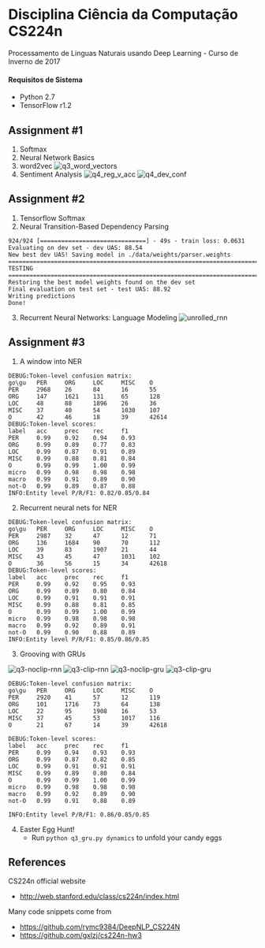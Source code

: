 # Disciplina Ciência da Computação CS224n
Processamento de Linguas Naturais usando Deep Learning - Curso de Inverno de 2017

#### Requisitos de Sistema
* Python 2.7
* TensorFlow r1.2


## Assignment #1 

1. Softmax
2. Neural Network Basics
3. word2vec
![q3_word_vectors](http://wx2.sinaimg.cn/large/006Fmjmcly1fgydqi2vq4j30m80godgi.jpg)
4. Sentiment Analysis
![q4_reg_v_acc](http://wx1.sinaimg.cn/large/006Fmjmcly1fgydrwwnsbj30m80godgn.jpg)
![q4_dev_conf](http://wx1.sinaimg.cn/large/006Fmjmcly1fgydrmd0wtj30m80gojrx.jpg)

## Assignment #2

1. Tensorflow Softmax
2. Neural Transition-Based Dependency Parsing

```
924/924 [==============================] - 49s - train loss: 0.0631    
Evaluating on dev set - dev UAS: 88.54
New best dev UAS! Saving model in ./data/weights/parser.weights
================================================================================
TESTING
================================================================================
Restoring the best model weights found on the dev set
Final evaluation on test set - test UAS: 88.92
Writing predictions
Done!
```

3. Recurrent Neural Networks: Language Modeling
![unrolled_rnn](http://wx3.sinaimg.cn/large/006Fmjmcly1fgzqfm9p4xj30p60bbdgu.jpg)

## Assignment #3

1. A window into NER

```
DEBUG:Token-level confusion matrix:
go\gu   PER     ORG     LOC     MISC    O    
PER     2968    26      84      16      55   
ORG     147     1621    131     65      128  
LOC     48      88      1896    26      36   
MISC    37      40      54      1030    107  
O       42      46      18      39      42614
DEBUG:Token-level scores:
label   acc     prec    rec     f1   
PER     0.99    0.92    0.94    0.93 
ORG     0.99    0.89    0.77    0.83 
LOC     0.99    0.87    0.91    0.89 
MISC    0.99    0.88    0.81    0.84 
O       0.99    0.99    1.00    0.99 
micro   0.99    0.98    0.98    0.98 
macro   0.99    0.91    0.89    0.90 
not-O   0.99    0.89    0.87    0.88 
INFO:Entity level P/R/F1: 0.82/0.85/0.84
```

2. Recurrent neural nets for NER

```
DEBUG:Token-level confusion matrix:
go\gu   PER     ORG     LOC     MISC    O    
PER     2987    32      47      12      71   
ORG     136     1684    90      70      112  
LOC     39      83      1907    21      44   
MISC    43      45      47      1031    102  
O       36      56      15      34      42618
DEBUG:Token-level scores:
label   acc     prec    rec     f1   
PER     0.99    0.92    0.95    0.93 
ORG     0.99    0.89    0.80    0.84 
LOC     0.99    0.91    0.91    0.91 
MISC    0.99    0.88    0.81    0.85 
O       0.99    0.99    1.00    0.99 
micro   0.99    0.98    0.98    0.98 
macro   0.99    0.92    0.89    0.91 
not-O   0.99    0.90    0.88    0.89 
INFO:Entity level P/R/F1: 0.85/0.86/0.85
```

3. Grooving with GRUs

![q3-noclip-rnn](http://wx2.sinaimg.cn/large/006Fmjmcly1fh6mpycoobj30hs0dcmxt.jpg)
![q3-clip-rnn](http://wx1.sinaimg.cn/large/006Fmjmcly1fh6mq3kxzqj30hs0dcdgh.jpg)
![q3-noclip-gru](http://wx2.sinaimg.cn/large/006Fmjmcly1fh6mq9pbitj30hs0dcgmc.jpg)
![q3-clip-gru](http://wx2.sinaimg.cn/large/006Fmjmcly1fh6mqdhyb7j30hs0dcjs6.jpg)

```
DEBUG:Token-level confusion matrix:
go\gu	PER  	ORG  	LOC  	MISC 	O    
PER  	2920 	41   	57   	12   	119  
ORG  	101  	1716 	73   	64   	138  
LOC  	22   	95   	1908 	16   	53   
MISC 	37   	45   	53   	1017 	116  
O    	21   	67   	14   	39   	42618

DEBUG:Token-level scores:
label	acc  	prec 	rec  	f1   
PER  	0.99 	0.94 	0.93 	0.93 
ORG  	0.99 	0.87 	0.82 	0.85 
LOC  	0.99 	0.91 	0.91 	0.91 
MISC 	0.99 	0.89 	0.80 	0.84 
O    	0.99 	0.99 	1.00 	0.99 
micro	0.99 	0.98 	0.98 	0.98 
macro	0.99 	0.92 	0.89 	0.90 
not-O	0.99 	0.91 	0.88 	0.89 

INFO:Entity level P/R/F1: 0.86/0.85/0.85
```

4. Easter Egg Hunt!
    - Run `python q3_gru.py dynamics` to unfold your candy eggs


## References

CS224n official website

* http://web.stanford.edu/class/cs224n/index.html

Many code snippets come from

* https://github.com/rymc9384/DeepNLP_CS224N
* https://github.com/gxlzj/cs224n-hw3​

